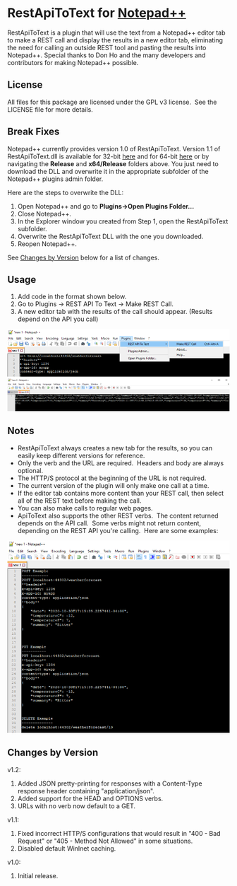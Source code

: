 # RestApiToText for <a href="https://notepad-plus-plus.org">Notepad++</a>

RestApiToText is a plugin that will use the text from a Notepad++ editor tab to make a REST call and display the results in a new editor tab, eliminating the need for calling an outside REST tool and pasting the results into Notepad++.  Special thanks to Don Ho and the many developers and contributors for making Notepad++ possible.

License
-------
All files for this package are licensed under the GPL v3 license.&nbsp;&nbsp;See the LICENSE file for more details.

Break Fixes
-----------
Notepad++ currently provides version 1.0 of RestApiToText.  Version 1.1 of RestApiToText.dll is available for 32-bit <a href="https://github.com/eljefe7000/RestApiToText/raw/master/Release/v1.1/RestApiToText.dll">here</a> and for 64-bit <a href="https://github.com/eljefe7000/RestApiToText/raw/master/x64/Release/v1.1/RestApiToText.dll">here</a> or by navigating the __Release__ and __x64/Release__ folders above. You just need to download the DLL and overwrite it in the appropriate subfolder of the Notepad++ plugins admin folder.

Here are the steps to overwrite the DLL:

1. Open Notepad++ and go to __Plugins->Open Plugins Folder...__
2. Close Notepad++.
3. In the Explorer window you created from Step 1, open the RestApiToText subfolder.
4. Overwrite the RestApiToText DLL with the one you downloaded.
5. Reopen Notepad++.

See [Changes by Version](#changes-by-version) below for a list of changes.

Usage
-----
1. Add code in the format shown below.
2. Go to Plugins -> REST API To Text -> Make REST Call.
3. A new editor tab with the results of the call should appear. (Results depend on the API you call)

![screenshot](/Screenshot1.png?raw=true "Example of a REST payload for RestApiToText")
![screenshot](/Screenshot2.png?raw=true "Example of a REST response for RestApiToText")

Notes
-----
- RestApiToText always creates a new tab for the results, so you can easily keep different versions for reference.
- Only the verb and the URL are required.&nbsp;&nbsp;Headers and body are always optional.
- The HTTP/S protocol at the beginning of the URL is not required.
- The current version of the plugin will only make one call at a time.
- If the editor tab contains more content than your REST call, then select all of the REST text before making the call.
- You can also make calls to regular web pages.
- ApiToText also supports the other REST verbs.&nbsp;&nbsp;The content returned depends on the API call.&nbsp;&nbsp;Some verbs might not return content, depending on the REST API you're calling.&nbsp;&nbsp;Here are some examples:

![screenshot](/Screenshot3.png?raw=true "Examples for other REST verbs")


## Changes by Version
v1.2:
1. Added JSON pretty-printing for responses with a Content-Type response header containing "application/json".
2. Added support for the HEAD and OPTIONS verbs.
3. URLs with no verb now default to a GET.

v1.1:
1. Fixed incorrect HTTP/S configurations that would result in "400 - Bad Request" or "405 - Method Not Allowed" in some situations.
2. Disabled default WinInet caching.

v1.0:
1. Initial release.